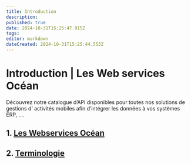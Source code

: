 ```yaml
---
title: Introduction
description: 
published: true
date: 2024-10-31T15:25:47.915Z
tags: 
editor: markdown
dateCreated: 2024-10-31T15:25:44.553Z
---
```


# Introduction | Les Web services Océan

Découvrez notre catalogue d’API disponibles pour toutes nos solutions de gestions d’ activités mobiles afin d’intégrer les données à vos systèmes ERP, ….

## 1. [Les Webservices Océan](introduction/les-webservices-ocean.md)

## 2. [Terminologie](introduction/terminologie.md)
